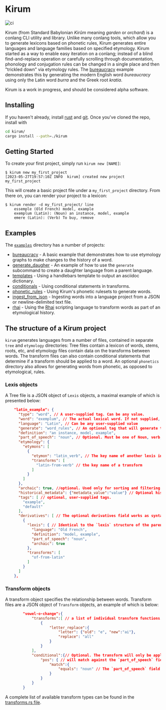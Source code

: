 # Kirum

![ci](https://github.com/fearful-symmetry/kirum/actions/workflows/rust.yml/badge.svg)

Kirum (from Standard Babylonian _Kirûm_ meaning _garden_ or _orchard_) is a conlang CLI utility and library.
Unlike many conlang tools, which allow you to generate lexicons based on phonetic rules, Kirum generates entire languages and language families based on specified etymology. Kirum started as a way to enable easy iteration on a conlang; instead of a blind find-and-replace operation or carefully scrolling through documentation, phonology and conjugation rules can be changed in a single place and then "trickled down" via etymology rules.
The [bureaucracy](examples/bureaucracy/) example demonstrates this by generating the modern English word _bureaucracy_ using only the Latin word _burra_ and the Greek root _kratia_.

Kirum is a work in progress, and should be considered alpha software.


## Installing

If you haven't already, install [rust](https://rustup.rs/) and [git](https://github.com/git-guides/install-git). Once you've cloned the repo, install with
```bash
cd kirum/
cargo install --path=./kirum

```

## Getting Started

To create your first project, simply run `kirum new [NAME]`:
```
$ kirum new my_first_project
[2023-05-27T19:57:10Z INFO  kirum] created new project my_first_project
```

This will create a basic project file under a `my_first_project` directory. From there on, you can render your project to a lexicon:

```
$ kirum render -d my_first_project/ line
    essemple (Old French) model, example
    exemplum (Latin): (Noun) an instance, model, example
    emere (Latin): (Verb) To buy, remove
```


## Examples

The [`examples`](examples) directory has a number of projects:

- [bureaucracy](examples/bureaucracy/) - A basic example that demonstrates how to use etymology graphs to make changes to the history of a word.
- [generate_daugher](examples/generate_daughter/) - An example of how to use the `generate` subcommand to create a daughter language from a parent language.
- [templates](examples/templates/) - Using a handlebars template to output an asciidoc dictionary.
- [conditionals](examples/conditionals/) - Using conditional statements in transforms.
- [phonetic_rules](examples/phonetic_rules/) - Using Kirum's phonetic rulesets to generate words.
- [ingest_from_json](examples/ingest_from_json/) - Ingesting words into a language project from a JSON or newline-delimited text file.
- [rhai](examples/rhai/) - Using the [Rhai](https://github.com/rhaiscript/rhai/tree/main) scripting language to transform words as part of an etymological history.


## The structure of a Kirum project

`kirum` generates languages from a number of files, contained in separate `tree` and `etymology` directories: Tree files contain a lexicon of words, stems, roots, etc, and etymology files contain data on the transforms between words. The transform files can also contain conditional statements that determine if a transform should be applied to a word. An optional `phonetics` directory also allows for generating words from phonetic, as opposed to etymological, rules.

### Lexis objects

A Tree file is a JSON object of `Lexis` objects, a maximal example of which is presented below:

```json
    "latin_example": {
      "type": "word", // A user-supplied tag. Can be any value.
      "word": "exemplum", // The actual lexical word. If not supplied, kirum will attempt to derive it based on etymology
      "language": "Latin", // Can be any user-supplied value
      "generate": "word_rules", // An optional tag that will generate the word from phonetic rules, see examples/phonetic_rules
      "definition": "an instance, model, example",
      "part_of_speech": "noun", // Optional. Must be one of Noun, verb, or adjective.
      "etymology": {
        "etymons": [
          {
            "etymon": "latin_verb", // The key name of another lexis in the Kirum project
            "transforms": [
              "latin-from-verb" // the key name of a transform
            ]
          }
        ]
      },
      "archaic": true, //optional. Used only for sorting and filtering.
      "historical_metadata": {"metadata_value":"value"} // Optional historical metadata. Unlike tags, historical metadata is inherited from any etymons. Can also be used for sorting and templates.
      "tags": [ // optional, user-supplied tags.
        "example",
        "default"
      ],
      "derivatives": [ // The optional derivatives field works as syntactic sugar, allowing users to specify derivative words within the object of the etymon, as opposed to as a separate JSON object.
        {
          "lexis": { // Identical to the `lexis` structure of the parent lexis.
            "language": "Old French",
            "definition": "model, example",
            "part_of_speech": "noun",
            "archaic": true
          },
          "transforms": [
            "of-from-latin"
          ]
        }
      ]
    },
```

### Transform objects

A transform object specifies the relationship between words. Transform files are a JSON object of `Transform` objects, an example of which is below:
```json
        "vowel-o-change":{
            "transforms":[ // a list of individual transform functions. See below for available transforms
                {
                    "letter_replace":{
                        "letter": {"old": "e", "new":"ai"},
                        "replace": "all"
                    }
                }
            ],
            "conditional":{// Optional. The transform will only be applied if the conditional evaluates to true
                "pos": { // will match against the `part_of_speech` field of the Lexis object
                    "match":{
                        "equals": "noun" // The `part_of_speech` field must be equal to `noun`. 
                    }
                }
            }
        }
```

A complete list of available transform types can be found in the [transforms.rs file](libkirum/src/transforms.rs).
